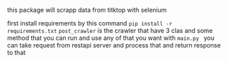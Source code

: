 this package will scrapp data from titktop with selenium 


first install requirements by this command `pip install -r  requirements.txt`
`post_crawler` is the crawler that have 3 clas and some method  that you can run and use any of that 
you want 
with `main.py ` you can take request from restapi server and process that and return response to that 

